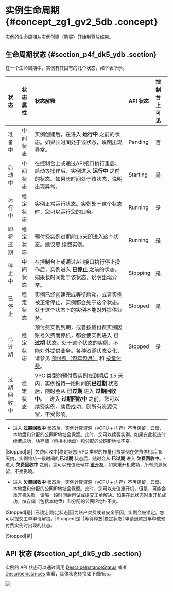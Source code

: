 # 实例生命周期 {#concept_zg1_gv2_5db .concept}

实例的生命周期从实例创建（购买）开始到释放结束。

## 生命周期状态 {#section_p4f_dk5_ydb .section}

在一个生命周期中，实例有其固有的几个状态，如下表所示。

|状态|状态属性|状态解释|API 状态|控制台上可见|
|:-|:---|:---|:-----|:-----|
|准备中|中间状态|实例创建后，在进入 **运行中** 之前的状态。如果长时间处于该状态，说明出现异常。|Pending|否|
|启动中|中间状态|在控制台上或通过API接口执行重启、启动等操作后，实例进入 **运行中** 之前的状态。如果长时间处于该状态，说明出现异常。|Starting|是|
|运行中|稳定状态|实例正常运行状态。实例处于这个状态时，您可以运行您的业务。|Running|是|
|即将过期|稳定状态|预付费实例过期前15天即进入这个状态。建议您 [续费实例](../../../../../intl.zh-CN/产品定价/续费实例/续费概览.md#)。|Running|是|
|停止中|中间状态|在控制台上或通过API接口执行停止操作后，实例进入 **已停止** 之前的状态。如果长时间处于该状态，说明出现异常。|Stopping|是|
|已停止|稳定状态|实例已经创建完成等待启动，或者实例被正常停止，实例都会处于这个状态。处于这个状态下的实例不能对外提供业务。|Stopped|是|
|已过期|稳定状态|预付费实例到期，或者按量付费实例因账号欠费而停机，都会使实例进入 **已过期** 状态。处于这个状态的实例，不能对外提供业务。各种资源状态变化，请参见 [预付费（包年包月）](../../../../../intl.zh-CN/产品定价/预付费（包年包月）.md#) 和 [按量付费](../../../../../intl.zh-CN/产品定价/按量付费.md#)。|Stopped|是|
|过期回收中|稳定状态|VPC 类型的预付费实例在到期后 15 天内，实例维持一段时间的**已过期** 状态后，随时会从 **已过期** 进入 **过期回收中**。-   进入 **过期回收中** 之前，您可以续费实例。续费成功，则所有资源保留，不受影响。
-   进入 **过期回收中** 状态后，实例计算资源（vCPU + 内存）不再保留，云盘、本地盘和分配的公网IP地址会保留。此时，您可以续费实例。如果在此状态时续费成功，块存储（包括本地盘）和分配的公网IP地址不变。

|Stopped|是|
|欠费回收中|稳定状态|VPC 类型的按量付费实例在欠费停机后 15 天内，实例维持一段时间的**已过期** 状态后，随时会从 **已过期** 进入 **欠费回收中**。-   进入 **欠费回收中** 之前，您可以充值账号并 [重开机](../../../../../intl.zh-CN/用户指南/实例/重开机.md#)，如果重开机成功，所有资源保留，不受影响。
-   进入 **欠费回收中** 状态后，实例计算资源（vCPU + 内存）不再保留，云盘、本地盘和分配的公网IP地址会保留。此时，您可以充值重开机，但是，可能会重开机失败，请隔一段时间后再试或提交工单解决。如果在此状态时重开机成功，块存储（包括本地盘）和分配的公网IP地址不变。

|Stopped|是|
|已锁定|稳定状态|因为账户欠费或者安全原因，实例会被锁定。您可以提交工单申请解锁。|Stopped|是|
|等待释放|稳定状态| 申请退款提早释放预付费实例时出现的状态。

 |Stopped|是|

## API 状态 {#section_apf_dk5_ydb .section}

实例的 API 状态可以通过调用 [DescribeInstanceStatus](../../../../../intl.zh-CN/API参考/实例/DescribeInstanceStatus.md#) 或者 [DescribeInstances](../../../../../intl.zh-CN/API参考/实例/DescribeInstances.md#) 查看，具体状态转换如下图所示。

![](http://static-aliyun-doc.oss-cn-hangzhou.aliyuncs.com/assets/img/9551/15477048855105_zh-CN.png)


